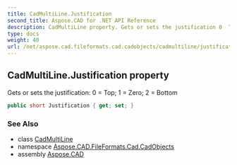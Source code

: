 ```yaml
---
title: CadMultiLine.Justification
second_title: Aspose.CAD for .NET API Reference
description: CadMultiLine property. Gets or sets the justification 0  Top 1  Zero 2  Bottom
type: docs
weight: 40
url: /net/aspose.cad.fileformats.cad.cadobjects/cadmultiline/justification/
---
```

## CadMultiLine.Justification property

Gets or sets the justification: 0 = Top; 1 = Zero; 2 = Bottom

```csharp
public short Justification { get; set; }
```

### See Also

* class [CadMultiLine](../)
* namespace [Aspose.CAD.FileFormats.Cad.CadObjects](../../cadmultiline/)
* assembly [Aspose.CAD](../../../)


